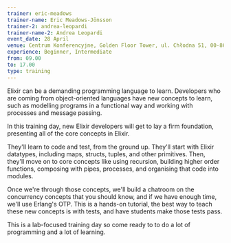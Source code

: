 ```yaml
---
trainer: eric-meadows
trainer-name: Eric Meadows-Jönsson
trainer-2: andrea-leopardi
trainer-name-2: Andrea Leopardi
event_date: 28 April
venue: Centrum Konferencyjne, Golden Floor Tower, ul. Chłodna 51, 00-867 Warszawa
experience: Beginner, Intermediate
from: 09.00
to: 17.00
type: training
---
```


Elixir can be a demanding programming language to learn. Developers who are coming from object-oriented languages have new concepts to learn, such as modelling programs in a functional way and working with processes and message passing.

In this training day, new Elixir developers will get to lay a firm foundation, presenting all of the core concepts in Elixir.

They'll learn to code and test, from the ground up. They'll start with Elixir datatypes, including maps, structs, tuples, and other primitives. Then, they'll move on to core concepts like using recursion, building higher order functions, composing with pipes, processes, and organising that code into modules.

Once we're through those concepts, we'll build a chatroom on the concurrency concepts that you should know, and if we have enough time, we'll use Erlang's OTP. This is a hands-on tutorial, the best way to teach these new concepts is with tests, and have students make those tests pass.

This is a lab-focused training day so come ready to to do a lot of programming and a lot of learning.
